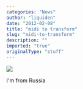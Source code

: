 ```yaml
---
categories: "News"
author: "liquiden"
date: "2012-02-08"
title: "midi to transform"
slug: "midi-to-transform"
description: ""
imported: "true"
originalType: "stuff"
---
```



![](render_000003.jpg) 

I'm from Russia


